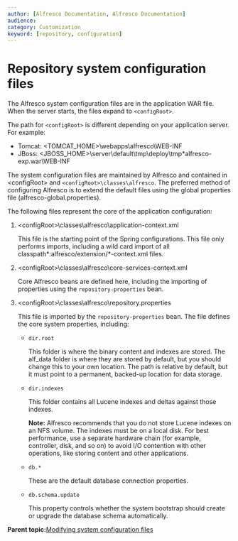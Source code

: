 ```yaml
---
author: [Alfresco Documentation, Alfresco Documentation]
audience: 
category: Customization
keyword: [repository, configuration]
---
```


# Repository system configuration files

The Alfresco system configuration files are in the application WAR file. When the server starts, the files expand to `<configRoot>`.

The path for `<configRoot>` is different depending on your application server. For example:

-   Tomcat: <TOMCAT\_HOME\>\\webapps\\alfresco\\WEB-INF
-   JBoss: <JBOSS\_HOME\>\\server\\default\\tmp\\deploy\\tmp\*alfresco-exp.war\\WEB-INF

The system configuration files are maintained by Alfresco and contained in <configRoot\> and `<configRoot>\classes\alfresco`. The preferred method of configuring Alfresco is to extend the default files using the global properties file \(alfresco-global.properties\).

The following files represent the core of the application configuration:

1.  <configRoot\>\\classes\\alfresco\\application-context.xml

    This file is the starting point of the Spring configurations. This file only performs imports, including a wild card import of all classpath\*:alfresco/extension/\*-context.xml files.

2.  <configRoot\>\\classes\\alfresco\\core-services-context.xml

    Core Alfresco beans are defined here, including the importing of properties using the `repository-properties` bean.

3.  <configRoot\>\\classes\\alfresco\\repository.properties

    This file is imported by the `repository-properties` bean. The file defines the core system properties, including:

    -   `dir.root`

        This folder is where the binary content and indexes are stored. The alf\_data folder is where they are stored by default, but you should change this to your own location. The path is relative by default, but it must point to a permanent, backed-up location for data storage.

    -   `dir.indexes`

        This folder contains all Lucene indexes and deltas against those indexes.

        **Note:** Alfresco recommends that you do not store Lucene indexes on an NFS volume. The indexes must be on a local disk. For best performance, use a separate hardware chain \(for example, controller, disk, and so on\) to avoid I/O contention with other operations, like storing content and other applications.

    -   `db.*`

        These are the default database connection properties.

    -   `db.schema.update`

        This property controls whether the system bootstrap should create or upgrade the database schema automatically.


**Parent topic:**[Modifying system configuration files](../tasks/systemfiles-modify.md)

